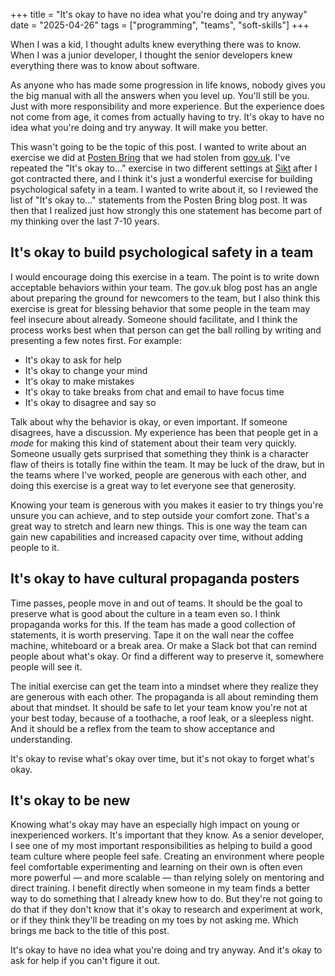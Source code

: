 +++
title = "It's okay to have no idea what you're doing and try anyway"
date = "2025-04-26"
tags = ["programming", "teams", "soft-skills"]
+++

When I was a kid, I thought adults knew everything there was to know. When I was a junior developer, I thought the senior developers knew everything there was to know about software.

As anyone who has made some progression in life knows, nobody gives you the big manual with all the answers when you level up. You'll still be you. Just with more responsibility and more experience. But the experience does not come from age, it comes from actually having to try. It's okay to have no idea what you're doing and try anyway. It will make you better.

This wasn't going to be the topic of this post. I wanted to write about an exercise we did at [Posten Bring](https://developer.bring.com/blog/yes-its-okay/) that we had stolen from [gov.uk](https://gds.blog.gov.uk/2016/05/25/its-ok-to-say-whats-ok/). I've repeated the "It's okay to..." exercise in two different settings at [Sikt](https://sikt.no) after I got contracted there, and I think it's just a wonderful exercise for building psychological safety in a team. I wanted to write about it, so I reviewed the list of "It's okay to..." statements from the Posten Bring blog post. It was then that I realized just how strongly this one statement has become part of my thinking over the last 7-10 years.

## It's okay to build psychological safety in a team

I would encourage doing this exercise in a team. The point is to write down acceptable behaviors within your team. The gov.uk blog post has an angle about preparing the ground for newcomers to the team, but I also think this exercise is great for blessing behavior that some people in the team may feel insecure about already. Someone should facilitate, and I think the process works best when that person can get the ball rolling by writing and presenting a few notes first. For example:

- It's okay to ask for help
- It's okay to change your mind
- It's okay to make mistakes
- It's okay to take breaks from chat and email to have focus time
- It's okay to disagree and say so

Talk about why the behavior is okay, or even important. If someone disagrees, have a discussion. My experience has been that people get in a _mode_ for making this kind of statement about their team very quickly. Someone usually gets surprised that something they think is a character flaw of theirs is totally fine within the team. It may be luck of the draw, but in the teams where I've worked, people are generous with each other, and doing this exercise is a great way to let everyone see that generosity.

Knowing your team is generous with you makes it easier to try things you're unsure you can achieve, and to step outside your comfort zone. That's a great way to stretch and learn new things. This is one way the team can gain new capabilities and increased capacity over time, without adding people to it.

## It's okay to have cultural propaganda posters

Time passes, people move in and out of teams. It should be the goal to preserve what is good about the culture in a team even so. I think propaganda works for this. If the team has made a good collection of statements, it is worth preserving. Tape it on the wall near the coffee machine, whiteboard or a break area. Or make a Slack bot that can remind people about what's okay. Or find a different way to preserve it, somewhere people will see it.

The initial exercise can get the team into a mindset where they realize they are generous with each other. The propaganda is all about reminding them about that mindset. It should be safe to let your team know you're not at your best today, because of a toothache, a roof leak, or a sleepless night. And it should be a reflex from the team to show acceptance and understanding.

It's okay to revise what's okay over time, but it's not okay to forget what's okay.

## It's okay to be new 

Knowing what's okay may have an especially high impact on young or inexperienced workers. It's important that they know. As a senior developer, I see one of my most important responsibilities as helping to build a good team culture where people feel safe. Creating an environment where people feel comfortable experimenting and learning on their own is often even more powerful — and more scalable — than relying solely on mentoring and direct training. I benefit directly when someone in my team finds a better way to do something that I already knew how to do. But they're not going to do that if they don't know that it's okay to research and experiment at work, or if they think they'll be treading on my toes by not asking me. Which brings me back to the title of this post.

It's okay to have no idea what you're doing and try anyway. And it's okay to ask for help if you can't figure it out. 